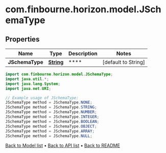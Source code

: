 # com.finbourne.horizon.model.JSchemaType

## Properties

Name | Type | Description | Notes
------------ | ------------- | ------------- | -------------
**JSchemaType** | [**String**](.md) | **** | [default to String]

```java
import com.finbourne.horizon.model.JSchemaType;
import java.util.*;
import java.lang.System;
import java.net.URI;

// Example usage of JSchemaType:
JSchemaType method = JSchemaType.NONE;
JSchemaType method = JSchemaType.STRING;
JSchemaType method = JSchemaType.NUMBER;
JSchemaType method = JSchemaType.INTEGER;
JSchemaType method = JSchemaType.BOOLEAN;
JSchemaType method = JSchemaType.OBJECT;
JSchemaType method = JSchemaType.ARRAY;
JSchemaType method = JSchemaType.NULL;
```


[Back to Model list](../README.md#documentation-for-models) &#8226; [Back to API list](../README.md#documentation-for-api-endpoints) &#8226; [Back to README](../README.md)
